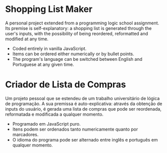 # Shopping List Maker
A personal project extended from a programming logic school assignment. Its premise is self-explanatory: a shopping list is generated through the user's inputs, with the possibility of being reordered, reformatted and modified at any time.

* Coded entirely in vanilla JavaScript.
* Items can be ordered either numerically or by bullet points.
* The program's language can be switched between English and Portuguese at any given time.

# Criador de Lista de Compras
Um projeto pessoal que se estendeu de um trabalho universitário de lógica de programação. A sua premissa é auto-explicativa: através da obtenção de inputs do usuário, é gerada uma lista de compras que pode ser reordenada, reformatada e modificada a qualquer momento.

* Programado em JavaScript puro.
* Itens podem ser ordenados tanto numericamente quanto por marcadores.
* O idioma do programa pode ser alternado entre inglês e português em qualquer momento.
